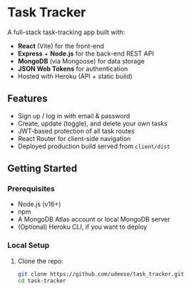 # Task Tracker

A full-stack task-tracking app built with:

- **React** (Vite) for the front-end  
- **Express** + **Node.js** for the back-end REST API  
- **MongoDB** (via Mongoose) for data storage  
- **JSON Web Tokens** for authentication  
- Hosted with Heroku (API + static build)  

## Features

- Sign up / log in with email & password  
- Create, update (toggle), and delete your own tasks  
- JWT-based protection of all task routes  
- React Router for client-side navigation  
- Deployed production build served from `client/dist`

## Getting Started

### Prerequisites

- Node.js (v16+)  
- npm  
- A MongoDB Atlas account or local MongoDB server  
- (Optional) Heroku CLI, if you want to deploy

### Local Setup

1. Clone the repo:  
   ```bash
   git clone https://github.com/udeese/task_tracker.git
   cd task-tracker
